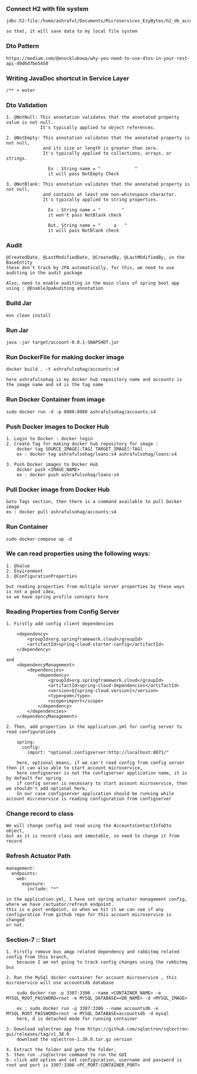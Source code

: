### Connect H2 with file system
    jdbc:h2:file:/home/ashraful/Documents/Microservices_EzyBytes/h2_db_account

    so that, it will save data to my local file system

### Dto Pattern 
    https://medium.com/@enocklubowa/why-you-need-to-use-dtos-in-your-rest-api-d9d6d7be5450

### Writing JavaDoc shortcut in Service Layer
    /** + enter


### Dto Validation
    
    1. @NotNull: This annotation validates that the annotated property value is not null. 
                 It's typically applied to object references.

    2. @NotEmpty: This annotation validates that the annotated property is not null,
                  and its size or length is greater than zero. 
                  It's typically applied to collections, arrays, or strings.

                    Ex : String name = "             "
                    it will pass NotEmpty Check

    3. @NotBlank: This annotation validates that the annotated property is not null,
                  and contains at least one non-whitespace character. 
                  It's typically applied to string properties.

                    Ex : String name = "        "
                    it won't pass NotBlank check

                    But, String name = "     a   "
                    it will pass NotBlank check

### Audit

    @CreatedDate, @LastModifiedDate, @CreatedBy, @LastMOdifiedBy, in the BaseEntity
    these don't track by JPA automatically, for this, we need to use auditing in the audit package

    Also, need to enable auditing in the main class of spring boot app using : @EnableJpaAuditing annotation
    

### Build Jar

    mvn clean install

### Run Jar

    java -jar target/account-0.0.1-SNAPSHOT.jar

### Run DockerFile for making docker image
    
    docker build . -t ashrafulsohag/accounts:s4

    here ashrafulsohag is my docker hub repository name and accounts is the image name and s4 is the tag name

### Run Docker Container from image

    sudo docker run -d -p 8080:8080 ashrafulsohag/accounts:s4


### Push Docker images to Docker Hub

    1. Login to Docker : docker login
    2. Create Tag for making docker hub repository for image : 
        docker tag SOURCE_IMAGE[:TAG] TARGET_IMAGE[:TAG]
        ex : docker tag ashrafulsohag/loans:s4 ashrafulsohag/loans:s4

    3. Push Docker images to Docker Hub
        docker push <IMAGE_NAME>
        ex : docker push ashrafulsohag/loans:s4


### Pull Docker image from Docker Hub
    
    Goto Tags section, then there is a command available to pull Docker image
    ex : docker pull ashrafulsohag/accounts:s4

### Run Container

    sudo docker-compose up -d


### We can read properties using the following ways:
    1. @Value
    2. Environment
    3. @ConfigurationProperties

    but reading properties from multiple server properties by these ways is not a good idea,
    so we have spring profile concepts here


### Reading Properties from Config Server 
    
    1. Firstly add config client dependencies

		<dependency>
			<groupId>org.springframework.cloud</groupId>
			<artifactId>spring-cloud-starter-config</artifactId>
		</dependency>

    and
        <dependencyManagement>
            <dependencies>
                <dependency>
                    <groupId>org.springframework.cloud</groupId>
                    <artifactId>spring-cloud-dependencies</artifactId>
                    <version>${spring-cloud.version}</version>
                    <type>pom</type>
                    <scope>import</scope>
                </dependency>
            </dependencies>
	    </dependencyManagement>

    2. Then, add properties in the application.yml for config server to read configurations

        spring:
          config:
            import: "optional:configserver:http://localhost:8071/"

        here, optional means, if we can't read config from config server then it can also able to start account microservice,
        here configserver is not the configserver application name, it is by default for spring
        if config server is necessary to start account microservice, then we shouldn't add optional here,
        In our case configserver application should be running while account microservice is reading configuration from configserver

### Change record to class
    We will change config and read using the AccountsContactInfoDto object, 
    but as it is record class and immutable, so need to change it from record


### Refresh Actuator Path

    management:
      endpoints:
        web:
          exposure:
            include: "*"
    
    in the application.yml, I have set spring actuator management config, where we have /actuator/refresh endpoint.
    this is a post endpoint, so when we hit it we can see if any configuration from github repo for this account microservice is changed
    or not.

### Section-7 :: Start
    
    1. Firstly remove bus amqp related dependency and rabbitmq related config from this branch, 
        because I am not going to track config changes using the rabbitmq bus

    2. Run the MySql docker container for account microservice , this microservice will use accountsdb database
        
        sudo docker run -p 3307:3306 --name <CONTAINER_NAME> -e MYSQL_ROOT_PASSWORD=root -e MYSQL_DATABASE=<DB_NAME> -d <MYSQL_IMAGE>

        ex : sudo docker run -p 3307:3306 --name accountsdb -e MYSQL_ROOT_PASSWORD=root -e MYSQL_DATABASE=accountsdb -d mysql
        here, d is detached mode for running container

    3. Download sqlectron app from https://github.com/sqlectron/sqlectron-gui/releases/tag/v1.38.0
        download the sqlectron-1.38.0.tar.gz version
    
    4. Extract the folder and goto the folder,
    5. then run ./sqlectron command to run the GUI
    6. click add option and set configuration, username and password is root and port is 3307:3306 <PC_PORT:CONTAINER_PORT>